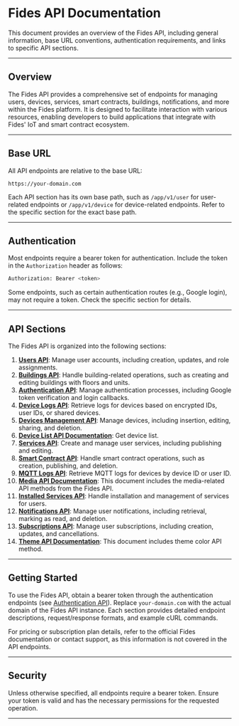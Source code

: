 # Fides API Documentation

This document provides an overview of the Fides API, including general information, base URL conventions, authentication requirements, and links to specific API sections.

---

## Overview

The Fides API provides a comprehensive set of endpoints for managing users, devices, services, smart contracts, buildings, notifications, and more within the Fides platform. It is designed to facilitate interaction with various resources, enabling developers to build applications that integrate with Fides' IoT and smart contract ecosystem.

---

## Base URL

All API endpoints are relative to the base URL:

```
https://your-domain.com
```

Each API section has its own base path, such as `/app/v1/user` for user-related endpoints or `/app/v1/device` for device-related endpoints. Refer to the specific section for the exact base path.

---

## Authentication

Most endpoints require a bearer token for authentication. Include the token in the `Authorization` header as follows:

```bash
Authorization: Bearer <token>
```

Some endpoints, such as certain authentication routes (e.g., Google login), may not require a token. Check the specific section for details.

---

## API Sections

The Fides API is organized into the following sections:

1. **[Users API](users.md)**: Manage user accounts, including creation, updates, and role assignments.
2. **[Buildings API](buildings.md)**: Handle building-related operations, such as creating and editing buildings with floors and units.
3. **[Authentication API](authentication.md)**: Manage authentication processes, including Google token verification and login callbacks.
4. **[Device Logs API](device-logs.md)**: Retrieve logs for devices based on encrypted IDs, user IDs, or shared devices.
5. **[Devices Management API](devices_management.md)**: Manage devices, including insertion, editing, sharing, and deletion.
6. **[Device List API Documentation](device_list.md)**: Get device list.
7. **[Services API](services.md)**: Create and manage user services, including publishing and editing.
8. **[Smart Contract API](smart-contract.md)**: Handle smart contract operations, such as creation, publishing, and deletion.
9. **[MQTT Logs API](mqtt-logs.md)**: Retrieve MQTT logs for devices by device ID or user ID.
10. **[Media API Documentation](media.md)**: This document includes the media-related API methods from the Fides API.
11. **[Installed Services API](installed-services.md)**: Handle installation and management of services for users.
12. **[Notifications API](notifications.md)**: Manage user notifications, including retrieval, marking as read, and deletion.
13. **[Subscriptions API](subscriptions.md)**: Manage user subscriptions, including creation, updates, and cancellations.
14. **[Theme API Documentation](theme.md)**: This document includes theme color API method.

---

## Getting Started

To use the Fides API, obtain a bearer token through the authentication endpoints (see [Authentication API](authentication.md)). Replace `your-domain.com` with the actual domain of the Fides API instance. Each section provides detailed endpoint descriptions, request/response formats, and example cURL commands.

For pricing or subscription plan details, refer to the official Fides documentation or contact support, as this information is not covered in the API endpoints.

---

## Security

Unless otherwise specified, all endpoints require a bearer token. Ensure your token is valid and has the necessary permissions for the requested operation.

---

